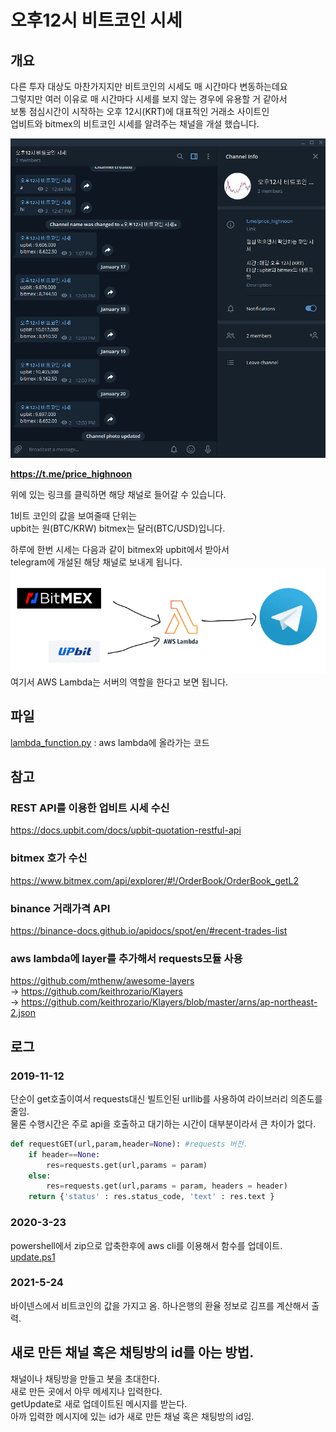 # 오후12시 비트코인 시세
## 개요
다른 투자 대상도 마찬가지지만 비트코인의 시세도 매 시간마다 변동하는데요  
그렇지만 여러 이유로 매 시간마다 시세를 보지 않는 경우에 유용할 거 같아서  
보통 점심시간이 시작하는 오후 12시(KRT)에 대표적인 거래소 사이트인  
업비트와 bitmex의 비트코인 시세를 알려주는 채널을 개설 했습니다.  

![](price_highnoon.png)

**https://t.me/price_highnoon**

위에 있는 링크를 클릭하면 해당 채널로 들어갈 수 있습니다.

1비트 코인의 값을 보여줄때 단위는  
upbit는 원(BTC/KRW) bitmex는 달러(BTC/USD)입니다.

하루에 한번 시세는 다음과 같이 bitmex와 upbit에서 받아서  
telegram에 개설된 해당 채널로 보내게 됩니다.  
![](price_highnoon_info.png)  
여기서 AWS Lambda는 서버의 역할을 한다고 보면 됩니다.  

## 파일
[lambda_function.py](lambda_function.py) : aws lambda에 올라가는 코드  

## 참고
### REST API를 이용한 업비트 시세 수신  
https://docs.upbit.com/docs/upbit-quotation-restful-api

### bitmex 호가 수신  
https://www.bitmex.com/api/explorer/#!/OrderBook/OrderBook_getL2

### binance 거래가격 API  
https://binance-docs.github.io/apidocs/spot/en/#recent-trades-list

### aws lambda에 layer를 추가해서 requests모듈 사용  
https://github.com/mthenw/awesome-layers  
-> https://github.com/keithrozario/Klayers  
-> https://github.com/keithrozario/Klayers/blob/master/arns/ap-northeast-2.json  

## 로그
### 2019-11-12
단순이 get호출이여서 requests대신 빌트인된 urllib를 사용하여 라이브러리 의존도를 줄임.  
물론 수행시간은 주로 api을 호출하고 대기하는 시간이 대부분이라서 큰 차이가 없다.  

```py
def requestGET(url,param,header=None): #requests 버전.
    if header==None:
        res=requests.get(url,params = param)    
    else:
        res=requests.get(url,params = param, headers = header)    
    return {'status' : res.status_code, 'text' : res.text }
```

### 2020-3-23
powershell에서 zip으로 압축한후에 aws cli를 이용해서 함수를 업데이트. [update.ps1](update.ps1)  

### 2021-5-24
바이넨스에서 비트코인의 값을 가지고 옴.
하나은행의 환율 정보로 김프를 계산해서 출력.

## 새로 만든 채널 혹은 채팅방의 id를 아는 방법.
채널이나 채팅방을 만들고 봇을 초대한다.  
새로 만든 곳에서 아무 메세지나 입력한다.  
getUpdate로 새로 업데이트된 메시지를 받는다.  
아까 입력한 메시지에 있는 id가 새로 만든 채널 혹은 채팅방의 id임.  
